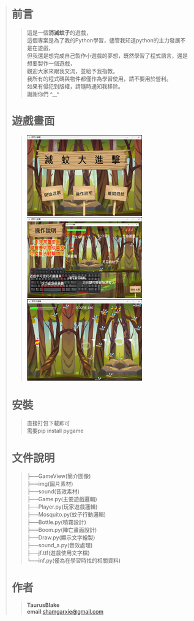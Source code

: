 ># 前言
>>這是一個**消滅蚊子**的遊戲，  
>>這個專案是為了我的Python學習，儘管我知道python的主力發展不是在遊戲，  
>>但我還是想完成自己製作小遊戲的夢想，既然學習了程式語言，還是想要製作一個遊戲，  
>>觀迎大家來跟我交流，並給予我指教。  
>>我所有的程式碼與物件都僅作為學習使用，請不要用於營利。  
>>如果有侵犯到版權，請隨時通知我移除。  
>>謝謝你們 ^__^  
># 遊戲畫面
>><img src="https://github.com/TaurusBlake/Mosquito_game/blob/main/GameView/GameView1.png" alt="Editor" width="300">
>><img src="https://github.com/TaurusBlake/Mosquito_game/blob/main/GameView/GameView2.png" alt="Editor" width="300">
>><img src="https://github.com/TaurusBlake/Mosquito_game/blob/main/GameView/GameView3.png" alt="Editor" width="300">  
># 安裝
>>直接打包下載即可  
>>需要pip install pygame
># 文件說明
>>├──GameView(簡介圖像)  
>>├──img(圖片素材)  
>>├──sound(音效素材)  
>>├──Game.py(主要遊戲邏輯)  
>>├──Player.py(玩家遊戲邏輯)  
>>├──Mosquito.py(蚊子行動邏輯)  
>>├──Bottle.py(噴霧設計)  
>>├──Boom.py(陣亡畫面設計)  
>>├──Draw.py(顯示文字繪製)  
>>├──sound_a.py(音效處理)  
>>├──jf.ttf(遊戲使用文字檔)  
>>└──inf.py(僅為在學習時找的相關資料)
>>  
># 作者
>>**TaurusBlake**  
>>**email**:shamgarxie@gmail.com
